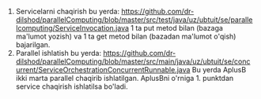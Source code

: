 1. Servicelarni chaqirish bu yerda: https://github.com/dr-dilshod/parallelComputing/blob/master/src/test/java/uz/ubtuit/se/parallelcomputing/ServiceInvocation.java 1 ta put metod bilan (bazaga ma'lumot yozish) va 1 ta get metod bilan (bazadan ma'lumot o'qish) bajarilgan.
2. Parallel ishlatish bu yerda: https://github.com/dr-dilshod/parallelComputing/blob/master/src/main/java/uz/ubtuit/se/concurrent/ServiceOrchestrationConcurrentRunnable.java Bu yerda AplusB ikki marta parallel chaqirib ishlatilgan. AplusBni o'rniga 1. punktdan service chaqirish ishlatilsa bo'ladi.
